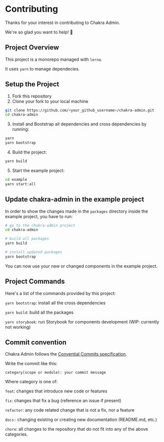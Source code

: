 # Contributing

Thanks for your interest in contributing to Chakra Admin.

We're so glad you want to help! 💖

## Project Overview

This project is a monorepo managed with `lerna`.

It uses `yarn` to manage dependecies.

## Setup the Project

1. Fork this repository
2. Clone your fork to your local machine

```bash
git clone https://github.com/<your_github_username>/chakra-admin.git
cd chakra-admin
```

3. Install and Bootstrap all dependencies and cross dependencies by running:

```bash
yarn
yarn bootstrap
```

4. Build the project:

```bash
yarn build
```

5. Start the example project:

```bash
cd example
yarn start:all
```

## Update chakra-admin in the example project

In order to show the changes made in the `packages` directory inside the example project, you have to run:

```bash
# go to the chakra-admin project
cd chakra-admin

# build all packages
yarn build

# install updated packages
yarn bootstrap
```

You can now use your new or changed components in the example project.

## Project Commands

Here's a list of the commands provided by this project:

`yarn bootstrap`: install all the cross dependencies

`yarn build`: build all the packages

`yarn storybook`: run Storybook for components development (WIP: currently not working)

## Commit convention

Chakra Admin follows the [Convential Commits specification](https://www.conventionalcommits.org/).

Write the commit like this:

```
category(scope or module): your commit message
```

Where category is one of:

`feat`: changes that introduce new code or features

`fix`: changes that fix a bug (reference an issue if present)

`refactor`: any code related change that is not a fix, nor a feature

`docs:` changing existing or creating new documentation (README.md, etc.)

`chore`: all changes to the repository that do not fit into any of the above categories.
